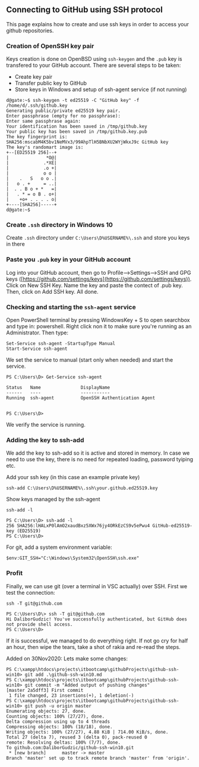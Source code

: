 ## Connecting to GitHub using SSH protocol
This page explains how to create and use ssh keys in order to access your github repositories.
### Creation of OpenSSH key pair
Keys creation is done on OpenBSD using `ssh-keygen` and the `.pub` key is transfered to your GitHub account. There are several steps to be taken:
* Create key pair
* Transfer public key to GitHub
* Store keys in Windows and setup of ssh-agent service (if not running)
```
d@gate:~$ ssh-keygen -t ed25519 -C "GitHub key" -f /home/d/.ssh/github.key
Generating public/private ed25519 key pair.
Enter passphrase (empty for no passphrase):
Enter same passphrase again:
Your identification has been saved in /tmp/github.key
Your public key has been saved in /tmp/github.key.pub
The key fingerprint is:
SHA256:mscabM4K5bv1NeMVx3/99AhpTlH5BNbXU2WYjWkxJ9c GitHub key
The key's randomart image is:
+--[ED25519 256]--+
|              *O@|
|             .*XE|
|             .o +|
|             o o |
|    .   S   o o .|
|   o . +     = ..|
|  . . B o + *   =|
|   . * = o B . o+|
|    +o+ . . . . o|
+----[SHA256]-----+
d@gate:~$
```
### Create `.ssh` directory in Windows 10
Create `.ssh` directory under `C:\Users\D%USERNAME%\.ssh` and store you keys in there
### Paste you `.pub` key in your GitHub account
Log into your GitHub account, then go to Profile-->Settings-->SSH and GPG keys ([https://github.com/settings/keys](https://github.com/settings/keys)). Click on New SSH Key. Name the key and paste the contect of .pub key. Then, click on Add SSH key. All done.
### Checking and starting the `ssh-agent` service
Open PowerShell terminal by pressing WindowsKey + S to open searchbox and type in: powershell. Right click non it to make sure you're running as an Administrator. Then type:
```
Set-Service ssh-agent -StartupType Manual
Start-Service ssh-agent
```
We set the service to manual (start only when needed) and start the service.
```
PS C:\Users\D> Get-Service ssh-agent

Status   Name               DisplayName
------   ----               -----------
Running  ssh-agent          OpenSSH Authentication Agent


PS C:\Users\D>
```
We verify the service is running.
### Adding the key to ssh-add
We add the key to ssh-add so it is active and stored in memory. In case we need to use the key, there is no need for repeated loading, password tyiping etc.

Add your ssh key (in this case an example private key)
```
ssh-add C:\Users\D%USERNAME%\.ssh\your.github.ed25519.key
```
Show keys managed by the ssh-agent
```
ssh-add -l

PS C:\Users\D> ssh-add -l
256 SHA256:lHALxP0lAmO2xaudBxz5XWx76jy4ORkEzCS9v5ePwu4 GitHub-ed25519-key (ED25519)
PS C:\Users\D>
```
For git, add a system environment variable:
```
$env:GIT_SSH="C:\Windows\System32\OpenSSH\ssh.exe"
```
### Profit
Finally, we can use git (over a terminal in VSC actually) over SSH. First we test the connection:
```
ssh -T git@github.com

PS C:\Users\D\> ssh -T git@github.com
Hi DaliborGudzic! You've successfully authenticated, but GitHub does not provide shell access.
PS C:\Users\D> 
```
If it is successful, we managed to do everything right. If not go cry for half an hour, then wipe the tears, take a shot of rakia and re-read the steps.

Added on 30Nov2020:
Lets make some changes:
```
PS C:\xampp\htdocs\projects\itbootcamp\githubProjects\github-ssh-win10> git add .\github-ssh-win10.md
PS C:\xampp\htdocs\projects\itbootcamp\githubProjects\github-ssh-win10> git commit -m "Added output of pushing changes"
[master 2a5dff3] First commit
 1 file changed, 23 insertions(+), 1 deletion(-)
PS C:\xampp\htdocs\projects\itbootcamp\githubProjects\github-ssh-win10> git push -u origin master
Enumerating objects: 27, done.
Counting objects: 100% (27/27), done.
Delta compression using up to 4 threads
Compressing objects: 100% (18/18), done.
Writing objects: 100% (27/27), 4.88 KiB | 714.00 KiB/s, done.
Total 27 (delta 7), reused 3 (delta 0), pack-reused 0
remote: Resolving deltas: 100% (7/7), done.
To github.com:DaliborGudzic/github-ssh-win10.git
 * [new branch]      master -> master
Branch 'master' set up to track remote branch 'master' from 'origin'.